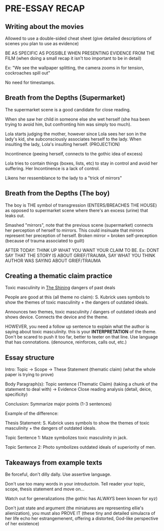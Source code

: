 # PRE-ESSAY RECAP

## Writing about the movies
Allowed to use a double-sided cheat sheet (give detailed descriptions of scenes you plan to use as evidence)

BE AS SPECIFIC AS POSSIBLE WHEN PRESENTING EVIDENCE FROM THE FILM (when doing a small recap it isn't too important to be in detail)

Ex: "We see the wallpaper splitting, the camera zooms in for tension, cockroaches spill out"

No need for timestamps.

## Breath from the Depths (Supermarket)
The supermarket scene is a good candidate for close reading.

When she saw her child in someone else she wet herself (she hsa been trying to avoid him, but confronting him was simply too much).

Lola starts judging the mother, however since Lola sees her son in the lady's kid, she subconsciously associates herself to the lady. When insulting the lady, Lola's insulting herself. (PROJECTION)

Incontinence (peeing herself, connects to the gothic idea of excess)

Lola tries to contain things (boxes, lists, etc) to stay in control and avoid her suffering. Her Incontinence is a lack of control.

Likens her ressemblance to the lady to a "trick of mirrors"

## Breath from the Depths (The boy)
The boy is THE symbol of transgression (ENTERS/BREACHES THE HOUSE) as opposed to supermarket scene where there's an excess (urine) that leaks out.

Smashed "mirrors", note that the previous scene (supermarket) connects her perception of herself to mirrors. This could insinuate that mirrors represent her preception of herself. Broken mirror = broken self-preception (because of trauma associated to guilt)

AFTER TODAY: THINK UP WHAT YOU WANT YOUR CLAIM TO BE. Ex: DONT SAY THAT THE STORY IS ABOUT GRIEF/TRAUMA, SAY WHAT YOU THINK AUTHOR WAS SAYING ABOUT GRIEF/TRAUMA

## Creating a thematic claim practice
Toxic masculinity in <u>The Shining</u>
dangers of past deals

People are good at this (all theme no claim):
S. Kubrick uses symbols to show the themes of toxic masculinity + the dangers of outdated ideals.

Announces two themes, toxic masculinity / dangers of outdated ideals and shows device. Connects the device and the theme.

HOWEVER, you need a follow up sentence to explain what the author is saying about toxic masculinity. this is your **INTERPRETATION** of the theme. Don't be scared to push it too far, better to teeter on that line. Use language that has connotations. (denounce, reinforces, calls out, etc.)

## Essay structure
Intro:
Topic -> Scope -> These Statement (thematic claim) (what the whole paper is trying to prove)

Body Paragraph(s):
Topic sentence (Thematic Claim) (taking a chunk of the statement to deal with) -> Evidence
Close reading analysis (detail, deice, specificity)

Conclusion:
Symmarize major points (1-3 sentences)

Example of the difference:

Thesis Statement: S. Kubrick uses symbols to show the themes of toxic masculinity + the dangers of outdated ideals.

Topic Sentence 1: Maze symbolizes toxic masculinity in jack.

Topic Sentence 2: Photo symbolizes outdated ideals of superiority of men.

## Takeaways from example texts
Be forceful, don't dilly dally. Use assertive language.

Don't use too many words in your introductoin. Tell reader your topic, scope, thesis statement and move on...

Watch out for generalizations (the gothic has ALWAYS been known for xyz)

Don't just state and argument (the miniatures are representing ellie's alienization), you must also PROVE IT (these tiny and detailed simulacra of her life echo her estrangemenent, offering a distorted, God-like perspective of her existence)





